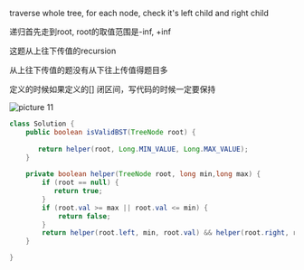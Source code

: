 traverse whole tree, for each node, check it's left child and right child

递归首先走到root, root的取值范围是-inf, +inf

这题从上往下传值的recursion

从上往下传值的题没有从下往上传值得题目多


定义的时候如果定义的[]  闭区间，写代码的时候一定要保持


![picture 11](https://i.loli.net/2021/09/14/fiQWeAFw43zvtqs.png)  


```java
class Solution {
    public boolean isValidBST(TreeNode root) {
     
       return helper(root, Long.MIN_VALUE, Long.MAX_VALUE);
    }
    
    private boolean helper(TreeNode root, long min,long max) {
        if (root == null) {
           return true; 
        }
        if (root.val >= max || root.val <= min) {
            return false;
        }
        return helper(root.left, min, root.val) && helper(root.right, root.val, max);
    }   

}
```
